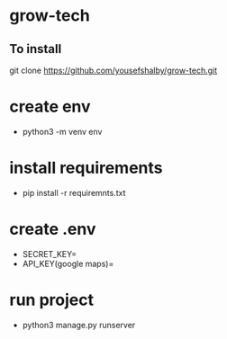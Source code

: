 # grow-tech

## To install 

git clone https://github.com/yousefshalby/grow-tech.git 

# create env 
  - python3 -m venv env

# install requirements
  - pip install -r requiremnts.txt

# create .env
  - SECRET_KEY=
  - API_KEY(google maps)=

# run project 
  - python3 manage.py runserver
